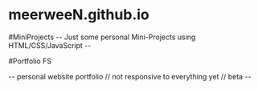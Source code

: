 # meerweeN.github.io

#MiniProjects
-- Just some personal Mini-Projects using HTML/CSS/JavaScript --


#Portfolio FS 

-- personal website portfolio // not responsive to everything yet // beta --
